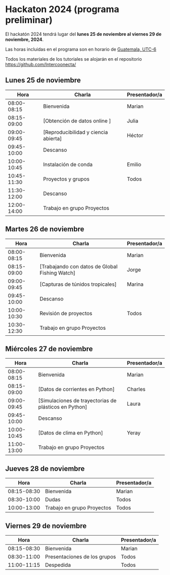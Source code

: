 #  Hackaton 2024 (programa preliminar)

El hackatón 2024 tendrá lugar del **lunes 25 de noviembre al viernes 29 de noviembre, 2024**.

Las horas incluidas en el programa son en horario de [Guatemala, UTC-6](https://www.zeitverschiebung.net/es/city/3598132)

Todos los materiales de los tutoriales se alojarán en el repositorio https://github.com/Intercoonecta/

## Lunes 25 de noviembre
 
| Hora |	Charla |	Presentador/a | 
| ------------- |-------- | ------------- |
|08:00-08:15|	Bienvenida|	Marian| 
|08:15-09:00| [Obtención de datos online ]|	Julia|
|09:00-09:45|	[Reproducibilidad y ciencia abierta]|	Héctor | 
|09:45-10:00|Descanso |	|
|10:00-10:45| Instalación de conda | Emilio	|
|10:45-11:30|	Proyectos y grupos  |Todos|
|11:30-12:00|Descanso |	|
|12:00-14:00| Trabajo en grupo Proyectos| |



## Martes 26 de noviembre

|Hora|	Charla|	Presentador/a|
| ------------- |-------- | ------------- |
|08:00-08:15|	Bienvenida|	Marian|
|08:15-09:00|[Trabajando con datos de Global Fishing Watch] | 	Jorge |
|09:00-09:45|	[Capturas de túnidos tropicales]|	Marina |
|09:45-10:00|Descanso |	|
|10:00-10:30| Revisión de proyectos  | Todos |
|10:30-12:30| Trabajo en grupo Proyectos | |





## Miércoles 27 de noviembre
|Hora|	Charla|	Presentador/a|
| ------------- |-------- | ------------- |
|08:00-08:15|	Bienvenida|	Marian|
|08:15-09:00|	[Datos de corrientes en Python]| Charles |
|09:00-09:45| 	[Simulaciones de trayectorias de plásticos en Python] |	Laura |
|09:45-10:00|Descanso |	|
|10:00-10:45|		[Datos de clima en Python] | Yeray	 |
|11:00-13:00| Trabajo en grupo Proyectos | |




## Jueves 28 de noviembre

|Hora|	Charla|	Presentador/a|
| ------------- |-------- | ------------- |
|08:15-08:30|	Bienvenida|	Marian|
|08:30-10:00|	Dudas|	Todos|
|10:00-13:00|	Trabajo en grupo Proyectos|	Todos|




## Viernes 29 de noviembre

|Hora|	Charla|	Presentador/a|
| ------------- |-------- | ------------- |
|08:15-08:30|	Bienvenida|	Marian|
|08:30-11:00|	Presentaciones de los grupos |	Todos|
|11:00-11:15|	Despedida|	Todos|



